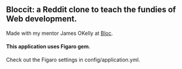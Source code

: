 ## Bloccit: a Reddit clone to teach the fundies of Web development.

Made with my mentor James OKelly at [Bloc](http://bloc.io).

#### This application uses Figaro gem.

Check out the Figaro settings in config/application.yml.